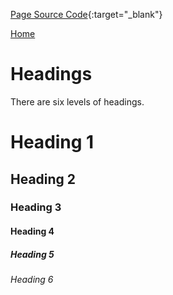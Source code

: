 [Page Source Code](https://github.com/CSC109/MarkdownWebsite/blob/master/headings.md){:target="_blank"}

[Home](./index.md)

# Headings

There are six levels of headings.

# Heading 1

## Heading 2

### Heading 3

#### Heading 4

##### Heading 5

###### Heading 6